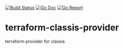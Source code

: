 [![Build Status](https://drone.seattleslow.com/api/badges/classis/terraform-provider-classis/status.svg)](https://drone.seattleslow.com/classis/terraform-provider-classis)
[![Go Doc](https://godoc.org/github.com/classis/terraform-provider-classis?status.svg)](http://godoc.org/github.com/classis/terraform-provider-classis)
[![Go Report](https://goreportcard.com/badge/github.com/classis/terraform-provider-classis)](https://goreportcard.com/report/github.com/classis/terraform-provider-classis)

# terraform-classis-provider
terraform provider for classis
